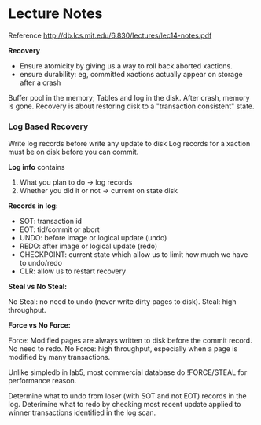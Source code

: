 # Lecture Notes

Reference
http://db.lcs.mit.edu/6.830/lectures/lec14-notes.pdf

**Recovery**
- Ensure atomicity by giving us a way to roll back aborted xactions.
- ensure durability: eg, committed xactions actually appear on storage after a crash

Buffer pool in the memory; Tables and log in the disk. After crash, memory is gone. Recovery is about restoring disk to a "transaction consistent" state.

### Log Based Recovery

Write log records before write any update to disk
Log records for a xaction must be on disk before you can commit.

**Log info** contains
1. What you plan to do -> log records
2. Whether you did it or not -> current on state disk

**Records in log:**
- SOT: transaction id
- EOT: tid/commit or abort
- UNDO: before image or logical update (undo)
- REDO: after image or logical update (redo)
- CHECKPOINT: current state which allow us to limit how much we have to undo/redo
- CLR: allow us to restart recovery

**Steal vs No Steal:**

No Steal: no need to undo (never write dirty pages to disk).
Steal: high throughput.

**Force vs No Force:**

Force: Modified pages are always written to disk before the commit record. No need to redo.
No Force: high throughput, especially when a page is modified by many transactions.

Unlike simpledb in lab5, most commercial database do !FORCE/STEAL for performance reason.

Determine what to undo from loser (with SOT and not EOT) records in the log.
Deterimine what to redo by checking most recent update applied to winner transactions identified in the log scan.

